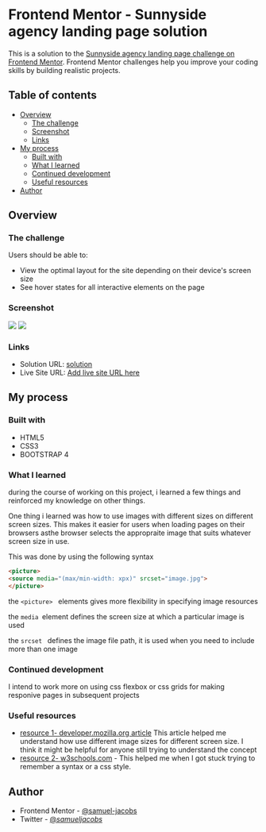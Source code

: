  # Frontend Mentor - Sunnyside agency landing page solution

This is a solution to the [Sunnyside agency landing page challenge on Frontend Mentor](https://www.frontendmentor.io/challenges/sunnyside-agency-landing-page-7yVs3B6ef). Frontend Mentor challenges help you improve your coding skills by building realistic projects.

## Table of contents

- [Overview](#overview)
  - [The challenge](#the-challenge)
  - [Screenshot](#screenshot)
  - [Links](#links)
- [My process](#my-process)
  - [Built with](#built-with)
  - [What I learned](#what-i-learned)
  - [Continued development](#continued-development)
  - [Useful resources](#useful-resources)
- [Author](#author)



## Overview

### The challenge

Users should be able to:

- View the optimal layout for the site depending on their device's screen size
- See hover states for all interactive elements on the page

### Screenshot

![](.images/sunnyside-mobile.png)
![](.images/sunnyside-desktop.png)


### Links

- Solution URL: [solution](https://github.com/Samuel-jacobs/sunnyside-agency)
- Live Site URL: [Add live site URL here](https://your-live-site-url.com)

## My process

### Built with

- HTML5
- CSS3
- BOOTSTRAP 4


### What I learned

during the course of working on this project, i learned a few things and reinforced my knowledge on other things.

One thing i learned was how to use images with different sizes on different screen sizes. This makes it easier for users
when loading pages on their browsers asthe browser selects the appropraite image that suits whatever screen size in use.

 This was done by using the following syntax
 ```html 
<picture>
<source media="(max/min-width: xpx)" srcset="image.jpg">
</picture>
```
the ```<picture> ``` elements gives more flexibility in specifying image resources

the ```media ```element defines the screen size at which a particular image is used

the ```srcset ``` defines the image file path, it is used when you need to include more than one image 


### Continued development

I intend to work more on using css flexbox or css grids for making responive pages in subsequent projects

### Useful resources

- [resource 1- developer.mozilla.org article](https://https://developer.mozilla.org/en-US/docs/Learn/HTML/Multimedia_and_embedding/Responsive_images)
  This article helped me understand how use different image sizes for different screen size. I think it might be helpful
  for anyone still trying to understand the concept
- [resource 2- w3schools.com](https://www.w3schools.com) - This helped me when I got stuck trying to remember a syntax or a css style.



## Author

- Frontend Mentor - [@samuel-jacobs](https://www.frontendmentor.io/profile/samuel-jacobs)
- Twitter - [@_samueljacobs_](https://www.twitter.com/_samueljacobs_)



